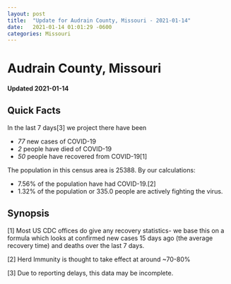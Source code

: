 ```yaml
---
layout: post
title:  "Update for Audrain County, Missouri - 2021-01-14"
date:   2021-01-14 01:01:29 -0600
categories: Missouri
---
```


# Audrain County, Missouri
#### Updated 2021-01-14

## Quick Facts

In the last 7 days[3] we project there have been
- *77* new cases of COVID-19
- *2* people have died of COVID-19
- *50* people have recovered from COVID-19[1]

The population in this census area is 25388. By our calculations:
- 7.56% of the population have had COVID-19.[2]
- 1.32% of the population or 335.0 people are actively fighting the virus.

## Synopsis




[1] Most US CDC offices do give any recovery statistics- we base this on a formula which looks at confirmed new cases
15 days ago (the average recovery time) and deaths over the last 7 days.

[2] Herd Immunity is thought to take effect at around ~70-80%

[3] Due to reporting delays, this data may be incomplete.
 
    